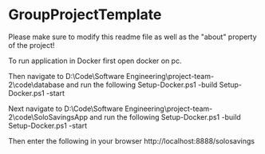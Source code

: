 # GroupProjectTemplate
Please make sure to modify this readme file as well as the "about" property of the project!

To run application in Docker first open docker on pc.

Then navigate to 
D:\Code\Software Engineering\project-team-2\code\database
and run the following
Setup-Docker.ps1 -build
Setup-Docker.ps1 -start

Next navigate to
D:\Code\Software Engineering\project-team-2\code\SoloSavingsApp
and run the following
Setup-Docker.ps1 -build
Setup-Docker.ps1 -start

Then enter the following in your browser
http://localhost:8888/solosavings
